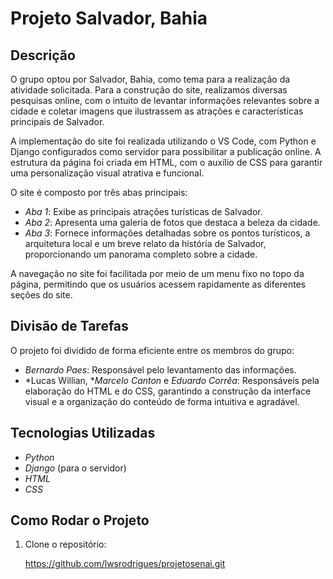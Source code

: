 # Projeto Salvador, Bahia

## Descrição

O grupo optou por Salvador, Bahia, como tema para a realização da atividade solicitada. Para a construção do site, realizamos diversas pesquisas online, com o intuito de levantar informações relevantes sobre a cidade e coletar imagens que ilustrassem as atrações e características principais de Salvador.

A implementação do site foi realizada utilizando o VS Code, com Python e Django configurados como servidor para possibilitar a publicação online. A estrutura da página foi criada em HTML, com o auxílio de CSS para garantir uma personalização visual atrativa e funcional.

O site é composto por três abas principais:

- *Aba 1*: Exibe as principais atrações turísticas de Salvador.
- *Aba 2*: Apresenta uma galeria de fotos que destaca a beleza da cidade.
- *Aba 3*: Fornece informações detalhadas sobre os pontos turísticos, a arquitetura local e um breve relato da história de Salvador, proporcionando um panorama completo sobre a cidade.

A navegação no site foi facilitada por meio de um menu fixo no topo da página, permitindo que os usuários acessem rapidamente as diferentes seções do site.

## Divisão de Tarefas

O projeto foi dividido de forma eficiente entre os membros do grupo:

- *Bernardo Paes*: Responsável pelo levantamento das informações.
- *Lucas Willian, **Marcelo Canton* e *Eduardo Corrêa*: Responsáveis pela elaboração do HTML e do CSS, garantindo a construção da interface visual e a organização do conteúdo de forma intuitiva e agradável.

## Tecnologias Utilizadas

- *Python*
- *Django* (para o servidor)
- *HTML*
- *CSS*

## Como Rodar o Projeto

1. Clone o repositório:

   https://github.com/lwsrodrigues/projetosenai.git

